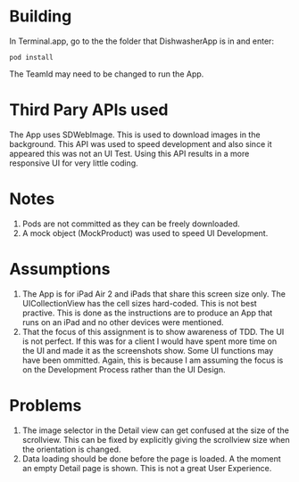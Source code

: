 #  Building

In Terminal.app, go to the the folder that DishwasherApp is in and enter:

`pod install`

The TeamId may need to be changed to run the App.

# Third Pary APIs used

The App uses SDWebImage. This is used to download images in the background. This API was used to speed development and also since it appeared this was not an UI Test. Using this API results in a more responsive UI for very little coding.

# Notes

1. Pods are not committed as they can be freely downloaded.
2. A mock object (MockProduct) was used to speed UI Development.

# Assumptions

1. The App is for iPad Air 2 and iPads that share this screen size only. The UICollectionView has the cell sizes hard-coded. This is not best practive. This is done as the instructions are to produce an App that runs on an iPad and no other devices were mentioned.
2. That the focus of this assignment is to show awareness of TDD. The UI is not perfect. If this was for a client I would have spent more time on the UI and made it as the screenshots show. Some UI functions may have been ommitted. Again, this is because I am assuming the focus is on the Development Process rather than the UI Design.

# Problems

1. The image selector in the Detail view can get confused at the size of the scrollview. This can be fixed by explicitly giving the scrollview size when the orientation is changed.
2. Data loading should be done before the page is loaded. A the moment an empty Detail page is shown. This is not a great User Experience.




